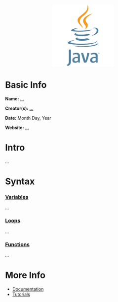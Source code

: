 <p align="center"><img width="200" height="200" src="https://github.com/jgphilpott/babel/blob/main/Java/logo.png"></p>

# Basic Info

**Name:** [...](wikipedia)

**Creator(s):** [...](github/wikipedia)

**Date:** Month Day, Year

**Website:** [...](?)

# Intro

...

# Syntax

### [Variables](tutorialspoint)

...

### [Loops](tutorialspoint)

...

### [Functions](tutorialspoint)

...

# More Info

 - [Documentation](?)
 - [Tutorials](tutorialspoint)
